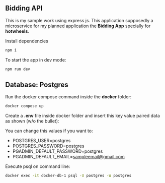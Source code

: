 ## Bidding API

This is my sample work using express js.
This application supposedly a microservice for my planned application the **Bidding App** specially for **hotwheels**.

Install dependencies

```sh
npm i
```

To start the app in dev mode:

```sh
npm run dev
```

## Database: Postgres

Run the docker compose command inside the **docker** folder:

```sh
docker compose up
```

Create a **.env** file inside docker folder and insert this key value paired data as shown (w/o the bullet):

You can change this values if you want to:

- POSTGRES_USER=postgres
- POSTGRES_PASSWORD=postgres
- PGADMIN_DEFAULT_PASSWORD=postgres
- PGADMIN_DEFAULT_EMAIL=sampleemail@gmail.com

Execute psql on command line:

```sh
docker exec -it docker-db-1 psql -U postgres -W postgres
```
